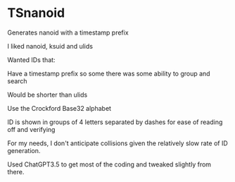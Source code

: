 # TSnanoid
Generates nanoid with a timestamp prefix

I liked nanoid, ksuid and ulids

Wanted IDs that: 

Have a timestamp prefix so some there was some ability to group and search 

Would be shorter than ulids

Use the Crockford Base32 alphabet

ID is shown in groups of 4 letters separated by dashes for ease of reading off and verifying

For my needs, I don't anticipate collisions given the relatively slow rate of ID generation.


Used ChatGPT3.5 to get most of the coding and tweaked slightly from there.

